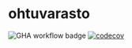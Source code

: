 # ohtuvarasto

![GHA workflow badge](https://github.com/ellaverak/ohtuvarasto/workflows/CI/badge.svg)
[![codecov](https://codecov.io/gh/ellaverak/ohtuvarasto/branch/main/graph/badge.svg?token=HA0UYC0QZ6)](https://codecov.io/gh/ellaverak/ohtuvarasto)
